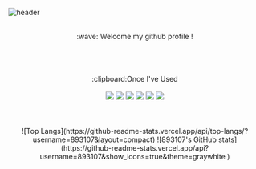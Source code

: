 ![header](https://capsule-render.vercel.app/api?type=cylinder&color=97D7D7&height=150&section=header&text=893107&fontColor=ffffff&fontSize=70&animation=fadeIn&fontAlignY=55&desc=%20&descAlignY=62&descAlign=62)

 <br/>
 
  <div align="center"> 
 :wave: Welcome my github profile !
  </div>
  
 <br/>
 <br/>
 <br/>
 <br/>

  <div align="center"> 
 :clipboard:Once I've Used 
  </div>
  <br/>
  
  <div align="center">
<img src="https://img.shields.io/badge/JAVA-007396?style=for-the-badge&logo=java&logoColor=white">
<img src="https://img.shields.io/badge/MySQL-4479A1?style=for-the-badge&logo=MySQL&logoColor=white">
<img src="https://img.shields.io/badge/Oracle-F80000?style=for-the-badge&logo=Oracle&logoColor=white">
<img src="https://img.shields.io/badge/Eclipse-2C2255?style=for-the-badge&logo=Eclipse%20IDE&logoColor=white">
<img src="https://img.shields.io/badge/github-181717?style=for-the-badge&logo=github&logoColor=white">
<img src="https://img.shields.io/badge/aws-232F3E?style=for-the-badge&logo=aws&logoColor=white">
 </div>
 
   <br/>
   <br/>
   <br/>
   
 <div align="center">
![Top Langs](https://github-readme-stats.vercel.app/api/top-langs/?username=893107&layout=compact)
![893107's GitHub stats](https://github-readme-stats.vercel.app/api?username=893107&show_icons=true&theme=graywhite )
 </div>


